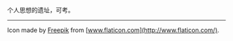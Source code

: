 个人思想的遗址，可考。




------


Icon made by [Freepik](https://www.flaticon.com/authors/freepik) from [www.flaticon.com](http://www.flaticon.com/).

